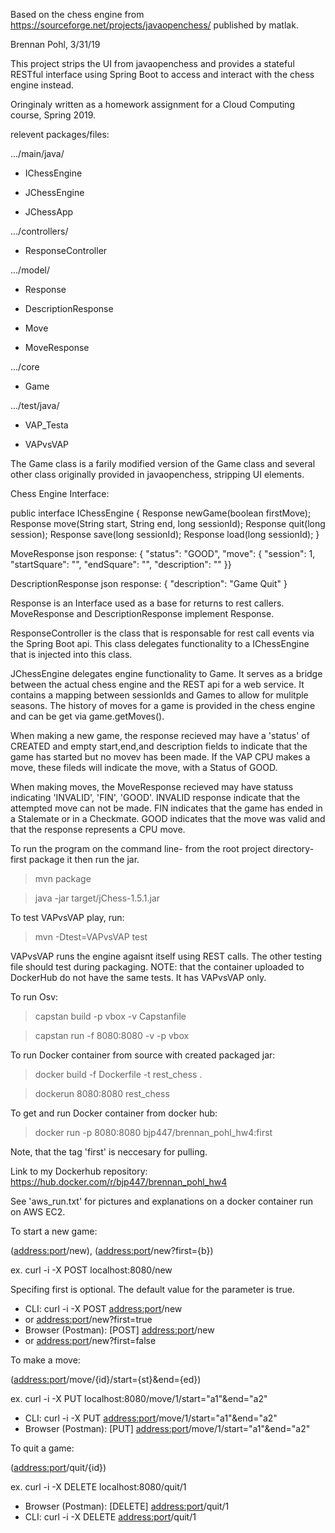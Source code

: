 Based on the chess engine from https://sourceforge.net/projects/javaopenchess/ published by matlak.

Brennan Pohl, 3/31/19


This project strips the UI from javaopenchess and provides a stateful RESTful interface using Spring Boot to access and interact with the chess engine instead. 


Oringinaly written as a homework assignment for a Cloud Computing course, Spring 2019.


relevent packages/files:

.../main/java/

- IChessEngine

- JChessEngine

- JChessApp

.../controllers/

- ResponseController


.../model/

- Response

- DescriptionResponse

- Move

- MoveResponse


.../core

- Game


.../test/java/

- VAP_Testa

- VAPvsVAP


The Game class is a farily modified version of the Game class and several other class originally provided in javaopenchess, stripping UI elements. 


Chess Engine Interface:

public interface IChessEngine {
    Response newGame(boolean firstMove);
    Response move(String start, String end, long sessionId);
    Response quit(long session);
    Response save(long sessionId);
    Response load(long sessionId); }

MoveResponse json response:
{ 	"status": "GOOD",
    "move": {
        "session": 1,
        "startSquare": "",
        "endSquare": "",
        "description": ""
    }}

DescriptionResponse json response:
{ "description": "Game Quit" }

Response is an Interface used as a base for returns to rest callers. MoveResponse and DescriptionResponse implement Response.

ResponseController is the class that is responsable for rest call events via the Spring Boot api.
This class delegates functionality to a IChessEngine that is injected into this class.

JChessEngine delegates engine functionality to Game. It serves as a bridge between the actual chess engine and the REST api for a web service.
It contains a mapping between sessionIds and Games to allow for mulitple seasons. The history of moves for a game is provided in the chess engine and can be get via game.getMoves().

When making a new game, the response recieved may have a 'status' of CREATED and empty start,end,and description fields to indicate that the game has started but no movev has been made.
If the VAP CPU makes a move, these fileds will indicate the move, with a Status of GOOD.

When making moves, the MoveResponse recieved may have statuss indicating 'INVALID', 'FIN', 'GOOD'.
INVALID response indicate that the attempted move can not be made. 
FIN indicates that the game has ended in a Stalemate or in a Checkmate. 
GOOD indicates that the move was valid and that the response represents a CPU move.

To run the program on the command line- from the root project directory- first package it then run the jar.
> mvn package

> java -jar target/jChess-1.5.1.jar

To test VAPvsVAP  play, run:
> mvn -Dtest=VAPvsVAP test

VAPvsVAP runs the engine agaisnt itself using REST calls.
The other testing file should test during packaging.
NOTE: that the container uploaded to DockerHub do not have the same tests. It has VAPvsVAP only.

To run Osv:
> capstan build -p vbox -v Capstanfile

> capstan run -f 8080:8080 -v -p vbox

To run Docker container from source with created packaged jar:
> docker build -f Dockerfile -t rest_chess .

> dockerun 8080:8080 rest_chess

To get and run Docker container from docker hub:
> docker run -p 8080:8080 bjp447/brennan_pohl_hw4:first

Note, that the tag 'first' is neccesary for pulling.

Link to my Dockerhub repository: https://hub.docker.com/r/bjp447/brennan_pohl_hw4


See 'aws_run.txt' for pictures and explanations on a docker container run on AWS EC2.

To start a new game:

(<address:port>/new), (<address:port>/new?first={b}) 

ex. curl -i -X POST localhost:8080/new

Specifing first is optional. The default value for the parameter is true.

* CLI: curl -i -X POST  <address:port>/new
* or                    <address:port>/new?first=true
* Browser (Postman): [POST] <address:port>/new
* or                        <address:port>/new?first=false

To make a move:

(<address:port>/move/{id}/start={st}&end={ed})

ex. curl -i -X PUT localhost:8080/move/1/start="a1"&end="a2"

* CLI: curl -i -X PUT <address:port>/move/1/start="a1"&end="a2"
* Browser (Postman): [PUT] <address:port>/move/1/start="a1"&end="a2"

To quit a game:

(<address:port>/quit/{id})

ex. curl -i -X DELETE localhost:8080/quit/1

* Browser (Postman): [DELETE] <address:port>/quit/1
* CLI: curl -i -X DELETE <address:port>/quit/1





